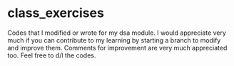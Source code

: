 # class_exercises
Codes that I modified or wrote for my dsa module. 
I would appreciate very much if you can contribute to my learning by starting a branch to modify and improve them. 
Comments for improvement are very much appreciated too. Feel free to d/l the codes.
